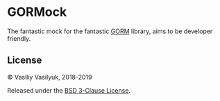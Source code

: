 # GORMock

The fantastic mock for the fantastic [GORM] library, aims to be developer
friendly.

## License

© Vasiliy Vasilyuk, 2018-2019

Released under the [BSD 3-Clause License][LICENSE].

[GORMock]: https://git.io/fhHpT 'The fantastic mock for the fantastic GORM
library, aims to be developer friendly.'
[GORM]: https://git.io/fhHbK 'GORM The fantastic ORM library for Golang, aims
to be developer friendly.'
[LICENSE]: https://git.io/fhHbM 'BSD 3-Clause "New" or "Revised" License'
